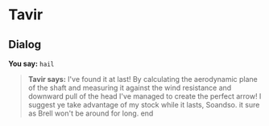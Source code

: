 # Tavir


## Dialog

**You say:** `hail`



>**Tavir says:** I've found it at last! By calculating the aerodynamic plane of the shaft and measuring it against the wind resistance and downward pull of the head I've managed to create the perfect arrow! I suggest ye take advantage of my stock while it lasts, Soandso. it sure as Brell won't be around for long.
end

